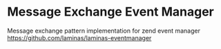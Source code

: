 Message Exchange Event Manager
==============================


Message exchange pattern implementation for zend event manager https://github.com/laminas/laminas-eventmanager


